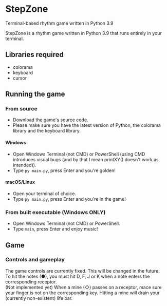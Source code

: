 # StepZone
 Terminal-based rhythm game written in Python 3.9

StepZone is a rhythm game written in Python 3.9 that runs entirely in your terminal.

## Libraries required
* colorama
* keyboard
* cursor

## Running the game
### From source
* Download the game's source code.
* Please make sure you have the latest version of Python, the colorama library and the keyboard library.
#### Windows
* Open Windows Terminal (not CMD) or PowerShell (using CMD introduces visual bugs (and by that I mean printXY() doesn't work as intended)).
* Type `py main.py`, press Enter and you're golden!
#### macOS/Linux
* Open your terminal of choice.
* Type `py main.py`, press Enter and you're in the game!
### From built executable (Windows ONLY)
* Open Windows Terminal (not CMD) or PowerShell.
* Type `main`, press Enter and enjoy music!

## Game
### Controls and gameplay
The game controls are currently fixed. This will be changed in the future.<br>
To hit the notes (●), you must hit D, F, J or K when a note enters the corresponding receptor.<br>
(Not implemented yet) When a mine (◇) passes on a receptor, mace sure your finger is not on the corresponding key. Hitting a mine will drain your (currently non-existent) life bar.